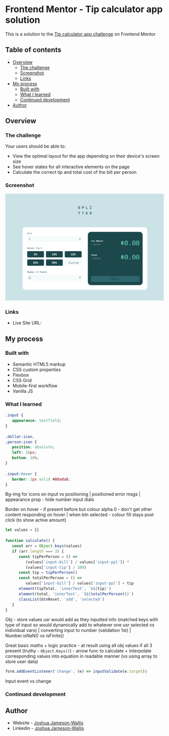 # Frontend Mentor - Tip calculator app solution

This is a solution to the [Tip calculator app challenge](https://www.frontendmentor.io/challenges/tip-calculator-app-ugJNGbJUX) on Frontend Mentor

## Table of contents

-  [Overview](#overview)
   -  [The challenge](#the-challenge)
   -  [Screenshot](#screenshot)
   -  [Links](#links)
-  [My process](#my-process)
   -  [Built with](#built-with)
   -  [What I learned](#what-i-learned)
   -  [Continued development](#continued-development)
-  [Author](#author)

## Overview

### The challenge

Your users should be able to:

-  View the optimal layout for the app depending on their device's screen size
-  See hover states for all interactive elements on the page
-  Calculate the correct tip and total cost of the bill per person

### Screenshot

![](./Screenshot.png)

### Links

-  Live Site URL:

## My process

### Built with

-  Semantic HTML5 markup
-  CSS custom properties
-  Flexbox
-  CSS Grid
-  Mobile-first workflow
-  Vanilla JS

### What I learned

```css
.input {
   appearance: textfield;
}

.dollar-icon,
.person-icon {
   position: absolute;
   left: 10px;
   bottom: 16%;
}

.input:hover {
   border: 2px solid #80ada8;
}
```

Bg-img for icons on input vs positioning | positioned error msgs | appearance prop - hide number input dials

Border on hover - if present before but colour alpha 0 - don't get other content responding on hover | when btn selected - colour fill stays post click (to show active amount)

```js
let values = {}

function calculate() {
   const arr = Object.keys(values)
   if (arr.length === 3) {
      const tipPerPerson = () =>
         (values['input-bill'] / values['input-ppl']) *
         (values['input-tip'] / 100)
      const tip = tipPerPerson()
      const totalPerPerson = () =>
         values['input-bill'] / values['input-ppl'] + tip
      element(tipTotal, 'innerText', `$${tip}`)
      element(total, 'innerText', `$${totalPerPerson()}`)
      classList(btnReset, 'add', 'selected')
   }
}
```

Obj - store values usr would add as they inputted info (matched keys with type of input so would dynamically add to whatever one usr selected vs individual vars) | converting input to number (validation 1st) | Number.isNaN() vs isFinite()

Great basic maths + logic practice - at result using all obj values if all 3 present (truthy - `Object.Keys()`) - arrow func to calculate + interpolate corresponding values into equation in readable manner (vs using array to store user data)

```js
form.addEventListener('change', (e) => inputValidate(e.target))
```

Input event vs change

### Continued development

## Author

-  Website - [Joshua Jameson-Wallis](https://joshuajamesonwallis.com)
-  Linkedin - [Joshua Jameson-Wallis]()
